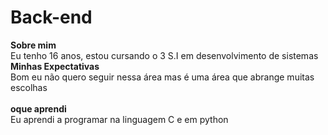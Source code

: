 # Back-end
**Sobre mim**
</br> Eu tenho 16 anos, estou cursando o 3 S.I em desenvolvimento de sistemas
 **Minhas Expectativas**
 </br> Bom eu não quero seguir nessa área mas é uma área que abrange muitas escolhas</br>
 </br> **oque aprendi**
</br> Eu aprendi a programar na linguagem C e em python
 

